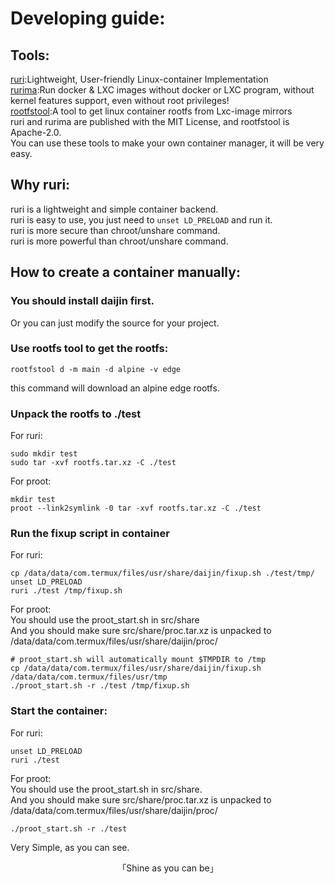 # Developing guide:
## Tools:
[ruri](https://github.com/Moe-hacker/ruri):Lightweight, User-friendly Linux-container Implementation         
[rurima](https://github.com/Moe-hacker/rurima):Run docker & LXC images without docker or LXC program, without kernel features support, even without root privileges!      
[rootfstool](https://github.com/Moe-hacker/rootfstool):A tool to get linux container rootfs from Lxc-image mirrors         
ruri and rurima are published with the MIT License, and rootfstool is Apache-2.0.      
You can use these tools to make your own container manager, it will be very easy.      
## Why ruri:
ruri is a lightweight and simple container backend.      
ruri is easy to use, you just need to `unset LD_PRELOAD` and run it.      
ruri is more secure than chroot/unshare command.      
ruri is more powerful than chroot/unshare command.       
## How to create a container manually:
### You should install daijin first.
Or you can just modify the source for your project.          
### Use rootfs tool to get the rootfs:
```
rootfstool d -m main -d alpine -v edge
```
this command will download an alpine edge rootfs.      
### Unpack the rootfs to ./test
For ruri:      
```
sudo mkdir test
sudo tar -xvf rootfs.tar.xz -C ./test
```
For proot:       
```
mkdir test
proot --link2symlink -0 tar -xvf rootfs.tar.xz -C ./test
```
### Run the fixup script in container
For ruri:      
```
cp /data/data/com.termux/files/usr/share/daijin/fixup.sh ./test/tmp/
unset LD_PRELOAD
ruri ./test /tmp/fixup.sh
```
For proot:      
You should use the proot_start.sh in src/share      
And you should make sure src/share/proc.tar.xz is unpacked to /data/data/com.termux/files/usr/share/daijin/proc/      
```
# proot_start.sh will automatically mount $TMPDIR to /tmp
cp /data/data/com.termux/files/usr/share/daijin/fixup.sh /data/data/com.termux/files/usr/tmp
./proot_start.sh -r ./test /tmp/fixup.sh
```
### Start the container:
For ruri:      
```
unset LD_PRELOAD
ruri ./test
```
For proot:      
You should use the proot_start.sh in src/share.      
And you should make sure src/share/proc.tar.xz is unpacked to /data/data/com.termux/files/usr/share/daijin/proc/      
```
./proot_start.sh -r ./test
```
Very Simple, as you can see.      

<p align="center">「Shine as you can be」</p>
